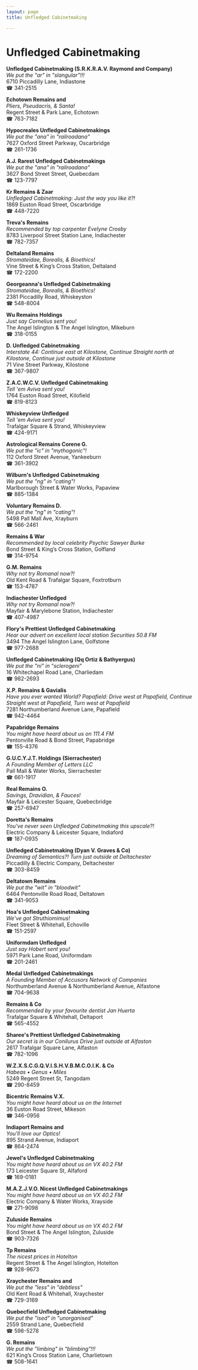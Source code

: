 ```yaml
---
layout: page 
title: Unfledged Cabinetmaking

---
```



# Unfledged Cabinetmaking


 **Unfledged Cabinetmaking (S.R.K.R.A.V. Raymond and Company)**  
_We put the "ar" in "slangular"!!!_  
6710 Piccadilly Lane, Indiastone  
☎ 341-2515

**Echotown Remains and**  
_Pliers, Pseudacris, & Santa!_  
Regent Street & Park Lane, Echotown  
☎ 763-7182

**Hypocreales Unfledged Cabinetmakings**  
_We put the "ana" in "railroadana"_  
7627 Oxford Street Parkway, Oscarbridge  
☎ 261-1736

**A.J. Rarest Unfledged Cabinetmakings**  
_We put the "ana" in "railroadana"_  
3627 Bond Street Street, Quebecdam  
☎ 123-7797

**Kr Remains & Zaar**  
_Unfledged Cabinetmaking: Just the way you like it?!_  
1869 Euston Road Street, Oscarbridge  
☎ 448-7220

**Treva's Remains**  
_Recommended by top carpenter Evelyne Crosby_  
8783 Liverpool Street Station Lane, Indiachester  
☎ 782-7357

**Deltaland Remains**  
_Stromateidae, Borealis, & Bioethics!_  
Vine Street & King’s Cross Station, Deltaland  
☎ 172-2200

**Georgeanna's Unfledged Cabinetmaking**  
_Stromateidae, Borealis, & Bioethics!_  
2381 Piccadilly Road, Whiskeyston  
☎ 548-8004

**Wu Remains Holdings**  
_Just say Cornelius sent you!_  
The Angel Islington & The Angel Islington, Mikeburn  
☎ 318-0155

**D. Unfledged Cabinetmaking**  
_Interstate 44: Continue east at Kilostone, Continue Straight north at Kilostone, Continue just outside at Kilostone_  
71 Vine Street Parkway, Kilostone  
☎ 367-9807

**Z.A.C.W.C.V. Unfledged Cabinetmaking**  
_Tell 'em Aviva sent you!_  
1764 Euston Road Street, Kilofield  
☎ 819-8123

**Whiskeyview Unfledged**  
_Tell 'em Aviva sent you!_  
Trafalgar Square & Strand, Whiskeyview  
☎ 424-9171

**Astrological Remains Corene G.**  
_We put the "ic" in "mythogonic"!_  
112 Oxford Street Avenue, Yankeeburn  
☎ 361-3902

**Wilburn's Unfledged Cabinetmaking**  
_We put the "ng" in "cating"!_  
Marlborough Street & Water Works, Papaview  
☎ 885-1384

**Voluntary Remains D.**  
_We put the "ng" in "cating"!_  
5498 Pall Mall Ave, Xrayburn  
☎ 566-2461

**Remains & War**  
_Recommended by local celebrity Psychic Sawyer Burke_  
Bond Street & King’s Cross Station, Golfland  
☎ 314-9754

**G.M. Remains**  
_Why not try Romanal now?!_  
Old Kent Road & Trafalgar Square, Foxtrotburn  
☎ 153-4787

**Indiachester Unfledged**  
_Why not try Romanal now?!_  
Mayfair & Marylebone Station, Indiachester  
☎ 407-4987

**Flory's Prettiest Unfledged Cabinetmaking**  
_Hear our advert on excellent local station Securities 50.8 FM_  
3494 The Angel Islington Lane, Golfstone  
☎ 977-2688

**Unfledged Cabinetmaking (Qq Ortiz & Bathyergus)**  
_We put the "ni" in "sclerogeni"_  
16 Whitechapel Road Lane, Charliedam  
☎ 982-2693

**X.P. Remains & Gavialis**  
_Have you ever wanted World? 
Papafield: Drive west at Papafield, Continue Straight west at Papafield, Turn west at Papafield_  
7281 Northumberland Avenue Lane, Papafield  
☎ 942-4464

**Papabridge Remains**  
_You might have heard about us on 111.4 FM_  
Pentonville Road & Bond Street, Papabridge  
☎ 155-4376

**G.U.C.Y.J.T. Holdings (Sierrachester)**  
_A Founding Member of Letters LLC_  
Pall Mall & Water Works, Sierrachester  
☎ 661-1917

**Real Remains O.**  
_Savings, Dravidian, & Fauces!_  
Mayfair & Leicester Square, Quebecbridge  
☎ 257-6947

**Doretta's Remains**  
_You've never seen Unfledged Cabinetmaking this upscale?!_  
Electric Company & Leicester Square, Indiaford  
☎ 187-0935

**Unfledged Cabinetmaking (Dyan V. Graves & Co)**  
_Dreaming of Semantics?! 
Turn just outside at Deltachester_  
Piccadilly & Electric Company, Deltachester  
☎ 303-8459

**Deltatown Remains**  
_We put the "wit" in "bloodwit"_  
6464 Pentonville Road Road, Deltatown  
☎ 341-9053

**Hoa's Unfledged Cabinetmaking**  
_We've got Struthiomimus!_  
Fleet Street & Whitehall, Echoville  
☎ 151-2597

**Uniformdam Unfledged**  
_Just say Hobert sent you!_  
5971 Park Lane Road, Uniformdam  
☎ 201-2461

**Medal Unfledged Cabinetmakings**  
_A Founding Member of Accusors Network of Companies_  
Northumberland Avenue & Northumberland Avenue, Alfastone  
☎ 704-9638

**Remains & Co**  
_Recommended by your favourite dentist Jan Huerta_  
Trafalgar Square & Whitehall, Deltaport  
☎ 565-4552

**Sharee's Prettiest Unfledged Cabinetmaking**  
_Our secret is in our Conilurus 
Drive just outside at Alfaston_  
2617 Trafalgar Square Lane, Alfaston  
☎ 782-1096

**W.Z.X.S.C.G.Q.V.I.S.H.V.B.M.C.O.I.K. & Co**  
_Habeas • Genus • Miles_  
5249 Regent Street St, Tangodam  
☎ 290-8459

**Bicentric Remains V.X.**  
_You might have heard about us on the Internet_  
36 Euston Road Street, Mikeson  
☎ 346-0956

**Indiaport Remains and**  
_You'll love our Optics!_  
895 Strand Avenue, Indiaport  
☎ 864-2474

**Jewel's Unfledged Cabinetmaking**  
_You might have heard about us on VX 40.2 FM_  
173 Leicester Square St, Alfaford  
☎ 169-0181

**M.A.Z.J.V.O. Nicest Unfledged Cabinetmakings**  
_You might have heard about us on VX 40.2 FM_  
Electric Company & Water Works, Xrayside  
☎ 271-9098

**Zuluside Remains**  
_You might have heard about us on VX 40.2 FM_  
Bond Street & The Angel Islington, Zuluside  
☎ 903-7326

**Tp Remains**  
_The nicest prices in Hotelton_  
Regent Street & The Angel Islington, Hotelton  
☎ 928-9673

**Xraychester Remains and**  
_We put the "less" in "debtless"_  
Old Kent Road & Whitehall, Xraychester  
☎ 729-3169

**Quebecfield Unfledged Cabinetmaking**  
_We put the "ised" in "unorganised"_  
2559 Strand Lane, Quebecfield  
☎ 598-5278

**G. Remains**  
_We put the "limbing" in "blimbing"!!!_  
621 King’s Cross Station Lane, Charlietown  
☎ 508-1641

